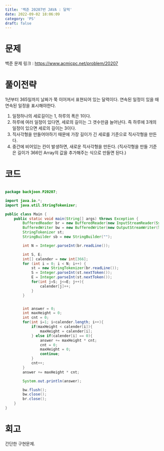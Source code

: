 ```yaml
---
title: '백준 20207번 JAVA : 달력'
date: 2022-09-02 18:06:09
category: 'PS'
draft: false
---
```


# 문제

백준 문제 링크 : https://www.acmicpc.net/problem/20207

# 풀이전략

1년부터 365일까지 날짜가 쭉 이어져서 표현되어 있는 달력이다. 연속된 일정이 있을 때 연속된 일정을 표시해야한다.

1. 일정하나의 세로길이는 1, 하루의 폭은 1이다.
2. 하루에 여러 일정이 있다면, 세로의 길이는 그 갯수만큼 늘어난다. 즉 하루에 3개의 일정이 있으면 세로의 길이는 3이다.
3. 직사각형을 만들어야하기 때문에 가장 길이가 긴 세로를 기준으로 직사각형을 만든다.
4. 중간에 비어있는 칸이 발생하면, 새로운 직사각형을 만든다. (직사각형을 만들 기준은 길이가 366인 Array의 값을 추가해주는 식으로 만들면 된다.)

# 코드

```java

package backjoon.P20207;

import java.io.*;
import java.util.StringTokenizer;

public class Main {
    public static void main(String[] args) throws Exception {
        BufferedReader br = new BufferedReader(new InputStreamReader(System.in));
        BufferedWriter bw = new BufferedWriter(new OutputStreamWriter(System.out));
        StringTokenizer st;
        StringBuilder sb = new StringBuilder("");

        int N = Integer.parseInt(br.readLine());

        int S, E;
        int[] calender = new int[366];
        for (int i = 0; i < N; i++) {
            st = new StringTokenizer(br.readLine());
            S = Integer.parseInt(st.nextToken());
            E = Integer.parseInt(st.nextToken());
            for(int j=S; j<=E; j++){
                calender[j]++;
            }
        }


        int answer = 0;
        int maxHeight = 0;
        int cnt = 0;
        for(int i=1; i<calender.length; i++){
            if(maxHeight < calender[i]){
                maxHeight = calender[i];
            } else if(calender[i] == 0){
                answer += maxHeight * cnt;
                cnt = 0;
                maxHeight = 0;
                continue;
            }
            cnt++;
        }
        answer += maxHeight * cnt;

        System.out.println(answer);

        bw.flush();
        bw.close();
        br.close();
    }
}

```

# 회고

간단한 구현문제.
